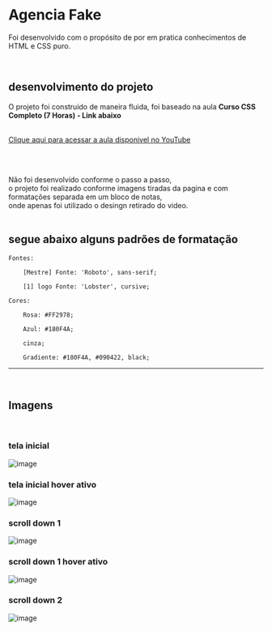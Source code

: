 # Agencia Fake

Foi desenvolvido com o propósito de por em pratica conhecimentos de <br>
HTML e CSS puro.

<br>
<br\>


## desenvolvimento do projeto

O projeto foi construido de maneira fluida, foi baseado na aula <b>Curso CSS Completo (7 Horas) - Link abaixo</b> <br>
<br>

<a href="https://youtu.be/w1J6gY40yMo?t=20810">Clique aqui para acessar a aula disponivel no YouTube</a>

<br>
<br>

Não foi desenvolvido conforme o passo a passo,<br>
o projeto foi realizado conforme imagens tiradas da pagina e com formatações separada em um bloco de notas,<br>
onde apenas foi utilizado o desingn retirado do video. <br><br>

## segue abaixo alguns padrões de formatação


	Fontes:

		[Mestre] Fonte: 'Roboto', sans-serif;

		[1] logo Fonte: 'Lobster', cursive;
	
	Cores: 
  
		Rosa: #FF2978;

		Azul: #180F4A;

		cinza;

		Gradiente: #180F4A, #090422, black;

-----------------------------------------------------------------------
<br>

## Imagens 

<br>

### tela inicial

![image](https://user-images.githubusercontent.com/13606584/199567157-863336eb-bbdc-4360-8fbe-865cec8ce506.png)

### tela inicial hover ativo

![image](https://user-images.githubusercontent.com/13606584/199568182-938374d8-47ad-46b4-a033-4408bcfe43a7.png)


### scroll down 1

![image](https://user-images.githubusercontent.com/13606584/199567251-b868d0c5-c4b2-4bf1-af40-417863c8344d.png)

### scroll down 1 hover ativo

![image](https://user-images.githubusercontent.com/13606584/199567502-9a1de352-f20f-4c94-b7ec-2dea9d2f022e.png)

### scroll down 2

![image](https://user-images.githubusercontent.com/13606584/199568341-adfea59e-83ee-4f06-84e7-48eaea15a319.png)


